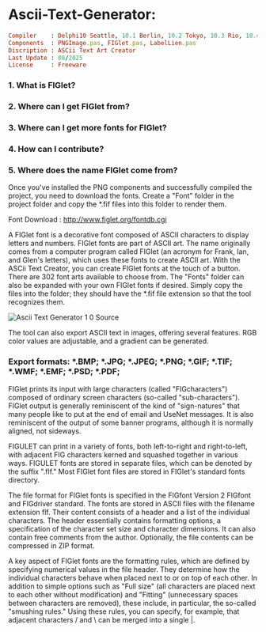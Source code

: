 # Ascii-Text-Generator:

```ruby
Compiler    : Delphi10 Seattle, 10.1 Berlin, 10.2 Tokyo, 10.3 Rio, 10.4 Sydney, 11 Alexandria, 12 Athens
Components  : PNGImage.pas, FIGlet.pas, LabelLien.pas
Discription : ASCii Text Art Creator
Last Update : 08/2025
License     : Freeware
```


### 1.  What is FIGlet? 
### 2.  Where can I get FIGlet from?
### 3.  Where can I get more fonts for FIGlet?
### 4.  How can I contribute?
### 5.  Where does the name FIGlet come from?

Once you've installed the PNG components and successfully compiled the project, you need to download the fonts. Create a "Font" folder in the project folder and copy the *.fif files into this folder to render them.

Font Download : http://www.figlet.org/fontdb.cgi


A FIGlet font is a decorative font composed of ASCII characters to display letters and numbers. FIGlet fonts are part of ASCII art.
The name originally comes from a computer program called FIGlet (an acronym for Frank, Ian, and Glen's letters), which uses these fonts to create ASCII art.
With the ASCii Text Creator, you can create FIGlet fonts at the touch of a button. There are 302 font arts available to choose from.
The "Fonts" folder can also be expanded with your own FIGlet fonts if desired. Simply copy the files into the folder; they should have the *.fif file extension so that the tool recognizes them.

![Ascii Text Generator 1 0 Source](https://github.com/user-attachments/assets/4a9b97e1-85b0-41f3-ba6c-479c939097e0)

The tool can also export ASCII text in images, offering several features. RGB color values are adjustable, and a gradient can be generated.

### Export formats: *.BMP; *.JPG; *.JPEG; *.PNG; *.GIF; *.TIF; *.WMF; *.EMF; *.PSD; *.PDF;

FIGlet prints its input with large characters (called "FIGcharacters") composed of ordinary screen characters (so-called "sub-characters"). FIGlet output is generally reminiscent of the kind of "sign-natures" that many people like to put at the end of email and UseNet messages. It is also reminiscent of the output of some banner programs, although it is normally aligned, not sideways.

FIGULET can print in a variety of fonts, both left-to-right and right-to-left, with adjacent FIG characters kerned and squashed together in various ways.
FIGULET fonts are stored in separate files, which can be denoted by the suffix ".flf." Most FIGlet font files are stored in FIGlet's standard fonts directory.

The file format for FIGlet fonts is specified in the FIGfont Version 2 FIGfont and FIGdriver standard. The fonts are stored in ASCII files with the filename extension flf. Their content consists of a header and a list of the individual characters. The header essentially contains formatting options, a specification of the character set size and character dimensions. It can also contain free comments from the author. Optionally, the file contents can be compressed in ZIP format.

A key aspect of FIGlet fonts are the formatting rules, which are defined by specifying numerical values in the file header. They determine how the individual characters behave when placed next to or on top of each other. In addition to simple options such as "Full size" (all characters are placed next to each other without modification) and "Fitting" (unnecessary spaces between characters are removed), these include, in particular, the so-called "smushing rules." Using these rules, you can specify, for example, that adjacent characters / and \ can be merged into a single |.
